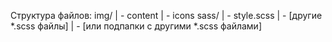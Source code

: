 Структура файлов:
img/
| - content
| - icons
sass/
| - style.scss
| - [другие *.scss файлы]
| - [или подпапки с другими *.scss файлами]
